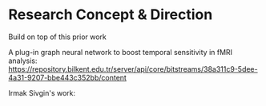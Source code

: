 # Research Concept & Direction

Build on top of this prior work

A plug-in graph neural network to boost temporal sensitivity in fMRI analysis: https://repository.bilkent.edu.tr/server/api/core/bitstreams/38a311c9-5dee-4a31-9207-bbe443c352bb/content

Irmak Sivgin's work: 